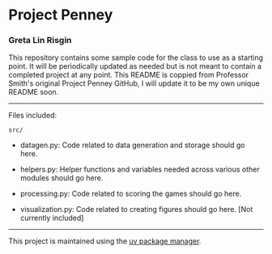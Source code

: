 # Project Penney
### Greta Lin Risgin

This repository contains some sample code for the class to use as a starting point. It will be periodically updated as needed but is not meant to contain a completed project at any point. This README is coppied from Professor Smith's original Project Penney GitHub, I will update it to be my own unique README soon.

---

Files included:

`src/`

- datagen.py: Code related to data generation and storage should go here.

- helpers.py: Helper functions and variables needed across various other modules should go here.

- processing.py: Code related to scoring the games should go here.

- visualization.py: Code related to creating figures should go here. [Not currently included]

---

This project is maintained using the [uv package manager](https://docs.astral.sh/uv/).
